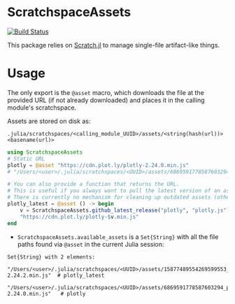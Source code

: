 # ScratchspaceAssets

[![Build Status](https://github.com/joshday/ScratchspaceAssets.jl/actions/workflows/CI.yml/badge.svg?branch=main)](https://github.com/joshday/ScratchspaceAssets.jl/actions/workflows/CI.yml?query=branch%3Amain)


This package relies on [Scratch.jl](https://github.com/JuliaPackaging/Scratch.jl) to manage single-file artifact-like things.


# Usage

The only export is the `@asset` macro, which downloads the file at the provided URL (if not already downloaded)
and places it in the calling module's scratchspace.

Assets are stored on disk as:
```
.julia/scratchspaces/<calling_module_UUID>/assets/<string(hash(url))><basename(url)>
```

```julia
using ScratchspaceAssets
# Static URL
plotly = @asset "https://cdn.plot.ly/plotly-2.24.0.min.js"
# "/Users/<user>/.julia/scratchspaces/<UUID>/assets/6869591778587603294_plotly-2.24.0.min.js"

# You can also provide a function that returns the URL.
# This is useful if you always want to pull the latest version of an asset.
# There is currently no mechanism for cleaning up outdated assets (other than what is already in Scratch.jl)
plotly_latest = @asset () -> begin
    v = ScratchspaceAssets.github_latest_release("plotly", "plotly.js")
    "https://cdn.plot.ly/plotly-$v.min.js"
end
```

- `ScratchspaceAssets.available_assets` is a `Set{String}` with all the file paths found via `@asset` in the current Julia session:

```
Set{String} with 2 elements:
  "/Users/<user>/.julia/scratchspaces/<UUID>/assets/15877489554269599553_plotly-2.24.2.min.js"  # plotly_latest
  "/Users/<user>/.julia/scratchspaces/<UUID>/assets/6869591778587603294_plotly-2.24.0.min.js"   # plotly
```
